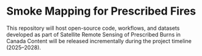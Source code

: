 # Smoke Mapping for Prescribed Fires
This repository will host open-source code, workflows, and datasets developed as part of Satellite Remote Sensing of Prescribed Burns in Canada
Content will be released incrementally during the project timeline (2025–2028).
